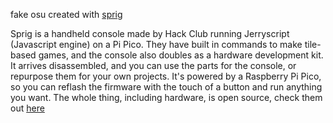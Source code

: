 fake osu created with [sprig](https://sprig.hackclub.com/)

Sprig is a handheld console made by Hack Club running Jerryscript (Javascript engine) on a Pi Pico. They have built in commands to make tile-based games, and the console also doubles as a hardware development kit. It arrives disassembled, and you can use the parts for the console, or repurpose them for your own projects. It's powered by a Raspberry Pi Pico, so you can reflash the firmware with the touch of a button and run anything you want. The whole thing, including hardware, is open source, check them out [here](https://github.com/hackclub/sprig/)
